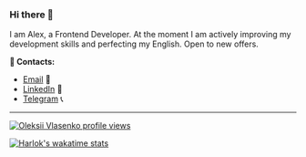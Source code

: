 ### Hi there 👋

 I am Alex, a Frontend Developer. At the moment I am actively improving my development skills and perfecting my English.
   Open to new offers.

**📲 Contacts:**

- [Email](mailto:vlasvin@gmail.com@gmail.com) 📩
- [LinkedIn](https://www.linkedin.com/in/oleksii-vlasenko/) 📌
- [Telegram](https://t.me/vlasvin) 📞

---


[![Oleksii Vlasenko profile views](https://u8views.com/api/v1/github/profiles/103183090/views/day-week-month-total-count.svg)](https://u8views.com/github/Vlasvin)

<!--
**Vlasvin/Vlasvin** is a ✨ _special_ ✨ repository because its `README.md` (this file) appears on your GitHub profile.

Here are some ideas to get you started:

- 🔭 I’m currently working on ...
- 🌱 I’m currently learning ...
- 👯 I’m looking to collaborate on ...
- 🤔 I’m looking for help with ...
- 💬 Ask me about ...
- 📫 How to reach me: ...
- 😄 Pronouns: ...
- ⚡ Fun fact: ...
-->


[![Harlok's wakatime stats](https://github-readme-stats.vercel.app/api/wakatime?username=vlasvin&theme=dark)](https://github.com/anuraghazra/github-readme-stats)
